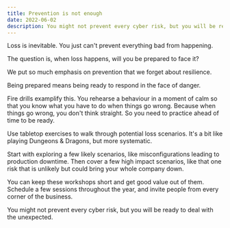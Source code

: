```yaml
---
title: Prevention is not enough
date: 2022-06-02
description: You might not prevent every cyber risk, but you will be ready to deal with the unexpected.
---
```


Loss is inevitable. You just can't prevent everything bad from happening.

The question is, when loss happens, will you be prepared to face it?

We put so much emphasis on prevention that we forget about resilience.

Being prepared means being ready to respond in the face of danger.

Fire drills examplify this. You rehearse a behaviour in a moment of calm so that you know what you have to do when things go wrong. Because when things go wrong, you don't think straight. So you need to practice ahead of time to be ready.

Use tabletop exercises to walk through potential loss scenarios. It's a bit like playing Dungeons & Dragons, but more systematic. 

Start with exploring a few likely scenarios, like misconfigurations leading to production downtime. Then cover a few high impact scenarios, like that one risk that is unlikely but could bring your whole company down.

You can keep these workshops short and get good value out of them. Schedule a few sessions throughout the year, and invite people from every corner of the business.

You might not prevent every cyber risk, but you will be ready to deal with the unexpected.
